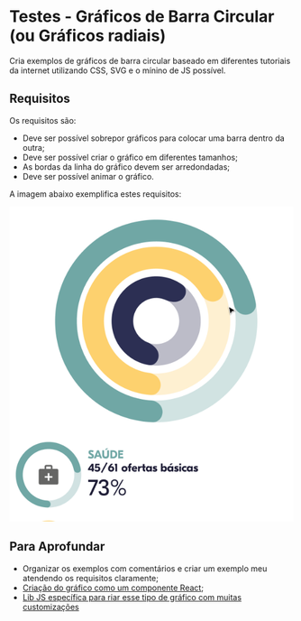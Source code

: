 # Testes - Gráficos de Barra Circular (ou Gráficos radiais)

Cria exemplos de gráficos de barra circular baseado em diferentes tutoriais da internet utilizando CSS, SVG e o mínino de JS possível.

## Requisitos

Os requisitos são:

* Deve ser possível sobrepor gráficos para colocar uma barra dentro da outra;
* Deve ser possível criar o gráfico em diferentes tamanhos;
* As bordas da linha do gráfico devem ser arredondadas;
* Deve ser possível animar o gráfico.

A imagem abaixo exemplifica estes requisitos:

![](img/requirements.png)

## Para Aprofundar

* Organizar os exemplos com comentários e criar um exemplo meu atendendo os requisitos claramente;
* [Criação do gráfico como um componente React](https://blog.logrocket.com/build-svg-circular-progress-component-react-hooks/);
* [Lib JS específica para riar esse tipo de gráfico com muitas customizações](https://tomik23.github.io/circular-progress-bar/)